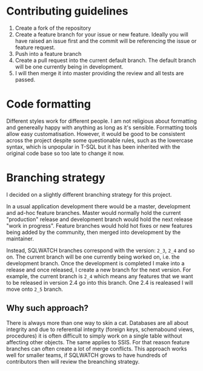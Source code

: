 # Contributing guidelines

1. Create a fork of the repository
1. Create a feature branch for your issue or new feature. Ideally you will have raised an issue first and the commit will be referencing the issue or feature request.
1. Push into a feature branch
1. Create a pull request into the current default branch. The default branch will be one currently being in development.
1. I will then merge it into master providing the review and all tests are passed.

# Code formatting
Different styles work for different people. I am not religious about formatting and genereally happy with anything as long as it's sensible. Formatting tools allow easy customatisation. However, it would be good to be consistent across the project despite some questionable rules, such as the lowercase syntax, which is unpopular in T-SQL but it has been inherited with the original code base so too late to change it now.

# Branching strategy
I decided on a slightly different branching strategy for this project. 

In a usual application development there would be a master, development and ad-hoc feature branches. Master would normally hold the current "production" release and development branch would hold the next release "work in progress". Feature branches would hold hot fixes or new features being added by the community, then merged into development by the maintainer.

Instead, SQLWATCH branches correspond with the version: `2_3`, `2_4` and so on. The current branch will be one currently being worked on, i.e. the development branch. Once the development is completed I make into a release and once released, I create a new branch for the next version. For example, the current branch is `2_4` which means any features that we want to be released in version 2.4 go into this branch. One 2.4 is realeased I will move onto `2_5` branch.

## Why such approach?
There is always more than one way to skin a cat. Databases are all about integrity and due to referential integrity (foreign keys, schemabound views, procedures) it is often difficult to simply work on a single table without affecting other objects. The same applies to SSIS. For that reason feature branches can often create a lot of merge conflicts. This approach works well for smaller teams, if SQLWATCH grows to have hundreds of contributors then will review the breanching strategy.
